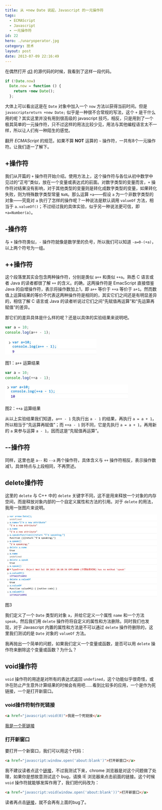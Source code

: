 ```yaml
---
title: 从 +new Date 说起，Javascript 的一元操作符
tags:
  - ECMAScript
  - Javascript
  - 一元操作符
id: 22
hero: ./unaryoperator.jpg
category: 技术
layout: post
date: 2013-07-09 22:16:49
---
```


在偶然打开 [d3](http://d3js.org) 的源代码的时候，我看到了这样一段代码。

```js
if (!Date.now)
  Date.now = function () {
    return +new Date();
  };
```

大体上可以看出这是在 `Date` 对象中加入一个 `now` 方法以获得当前时间。但是 `javascript±return +new Date;` 似乎是一种很不合常规的写法，这个 `+` 是干什么用的呢？其实这里并没有用到很高级的 javascript 技巧，相反，只是用到了一个极其简单的一元操作符，只不过这样的用法比较少见，用法与其他编程语言太不一样，所以让人们有一种陌生的感觉。

翻开 _ECMAScript_ 的规范，如果不算 **NOT** 运算的 `~` 操作符，一共有8个一元操作符。让我们逐一了解下。

## +操作符

我们从开篇的 `+` 操作符开始介绍。使用方法上，这个操作符与各位从初中数学中见过的“正号”类似，放在一个变量或表达式的前面。对数字类型的变量而言，`+` 操作符对结果没有影响，对于其他类型的变量则是转化成数字类型的变量，如果转化失败，则为特殊数字类型常量 `NaN`。那么运算 `+a`——假设 `a` 为一个非数字类型的对象——究竟对 `a` 执行了怎样的操作呢？一种说法是默认调用 `valueOf` 方法，相当于 `a.valueOf()`；不过经过我的具体实验，似乎另一种说法更可信，即 `+a=Number(a)`。

## -操作符

与 `+` 操作符类似，`-` 操作符就像是数学里的负号，所以我们可以知道 `-a=0-(+a)`，以上两个符号为一组。

## ++操作符

这个段落里其实会包含两种操作符，分别是类似 `a++` 和类似 `++a`。熟悉 C 语言或者 Java 的读者都很了解 `++` 的含义。的确，这两操作符是 EmacScript 直接借鉴 Java 的自增操作符，表示将操作数加上1，即 `a++` 等价于 `++a` 等价于 `a+1`。然而数值上运算结果的等价不代表这两种操作符是相同的，其实它们之间还是有明显差异的，相信了解 C 语言或 Java 的读者听说过它们之间“先赋值再运算”和“先运算再赋值”的差异。

那它们的差异具体是什么样的呢？还是以具体的实验结果来说明吧。

```js
var a = 10;
console.log(a++ - 1);
```

![](./unaryoperator/result1.jpg)

<p class="captain">图1：<code>a++</code> 运算结果</p>

```js
var a = 10;
console.log(++a - 1);
```

![](./unaryoperator/result2.jpg)

<p class="captain">图2：<code>++a</code> 运算结果</p>

从以上实验结果我们知道，`a++ - 1` 先执行出 `a - 1` 的结果，再执行 `a = a + 1`，所以相当于“先运算再赋值”；而 `++a - 1` 则不同，它是先执行 `a = a + 1`，再用新的 `a` 来参与运算 `a - 1`，因而这是“先赋值再运算”。

## --操作符

同样，这里也是 `a--` 和 `--a` 两个操作符，具体含义与 `++` 操作符相反，表示操作数减1，具体特点与上段相同，不再赘述。

## delete操作符

这里的 `delete` 与 C++ 中的 `delete` 关键字不同，这不是用来释放一个对象的内存空间，而是释放对象内部的一个自定义属性和方法的引用。对于 `delete` 的用法，我用一张图片来说明。

![](./unaryoperator/result3.jpg)

<p class="captain">图3</p>

我们定义了一个 `Date` 类型的对象 `a`，并给它定义一个属性 `name` 和一个方法 `speak`，然后我们用 `delete` 操作符将自定义的属性和方法删除。同时我们也发现，对于 Javascript 内置的属性和方法是不可以通过 `delete` 操作符删除的，这里我们测试的是 `Date` 对象的 `valueOf` 方法。

我再抛出一个简单的问题，如果我们定义一个变量或函数，是否可以用 `delete` 操作符来删除这个变量或函数？为什么？

## void操作符

`void` 操作符的用途是对所有的表达式返回 `undefined`，这个功能似乎很奇怪，或许在防止产生意外计算结果的时候会有用吧……看到比较多的应用，一个是作为死链接，一个是打开新窗口。

### void操作符制作死链接

```html
<a href="javascript:void(0)">我是一个死链接</a>
```

<a href="javascript:void(0)">我是一个死链接</a>

### 打开新窗口

要打开一个新窗口，我们可以用这个代码：

```html
<a href="javascript:window.open('about:blank')">打开新窗口</a>
```

我不建议读者点这个<a href="javascript:window.open('about:blank')">链接</a>，不过我测试下来，chrome 浏览器是对这个问题做了处理，如果你是想故意测试这个 bug，请换 IE 浏览器来点击前面的链接。这个时候 `void` 操作符就能够发挥作用了，我们把代码改为：

```html
<a href="javascript:void(window.open('about:blank'))">打开新窗口</a>
```

读者再点击<a href="javascript:void(window.open('about:blank'))">链接</a>，就不会再有上面的bug了。
